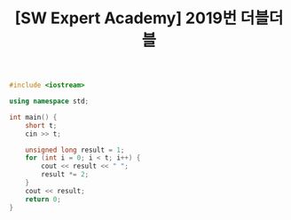 ﻿---
layout: post
title: "[SW Expert Academy] 2019번 더블더블"
excerpt: "[SW Expert Academy] 2019번 더블더블 풀어보기"
tag:
- SW Expert Academy
- D1
comments: true
---

```c++
#include <iostream>

using namespace std;

int main() {
	short t;
	cin >> t;

	unsigned long result = 1;
	for (int i = 0; i < t; i++) {
		cout << result << " ";
		result *= 2;
	}
	cout << result;
	return 0;
}
```


